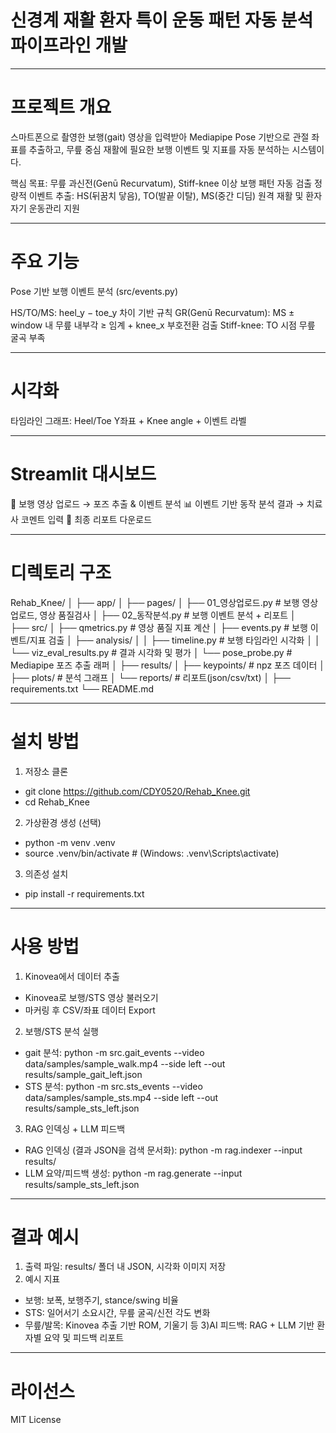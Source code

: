 # 신경계 재활 환자 특이 운동 패턴 자동 분석 파이프라인 개발

---

# 프로젝트 개요

스마트폰으로 촬영한 보행(gait) 영상을 입력받아 Mediapipe Pose 기반으로 관절 좌표를 추출하고,
무릎 중심 재활에 필요한 보행 이벤트 및 지표를 자동 분석하는 시스템이다.

핵심 목표:
무릎 과신전(Genū Recurvatum), Stiff-knee 이상 보행 패턴 자동 검출
정량적 이벤트 추출: HS(뒤꿈치 닿음), TO(발끝 이탈), MS(중간 디딤)
원격 재활 및 환자 자기 운동관리 지원

---

# 주요 기능

Pose 기반 보행 이벤트 분석 (src/events.py)

HS/TO/MS: heel_y − toe_y 차이 기반 규칙
GR(Genū Recurvatum): MS ± window 내 무릎 내부각 ≥ 임계 + knee_x 부호전환 검출
Stiff-knee: TO 시점 무릎 굴곡 부족

---

# 시각화

타임라인 그래프: Heel/Toe Y좌표 + Knee angle + 이벤트 라벨

---

# Streamlit 대시보드

📂 보행 영상 업로드 → 포즈 추출 & 이벤트 분석
📊 이벤트 기반 동작 분석 결과 → 치료사 코멘트 입력
📝 최종 리포트 다운로드

---

# 디렉토리 구조

Rehab_Knee/
│
├── app/
│   ├── pages/
│      ├── 01_영상업로드.py      # 보행 영상 업로드, 영상 품질검사
│      ├── 02_동작분석.py        # 보행 이벤트 분석 + 리포트
│       
├── src/
│   ├── qmetrics.py               # 영상 품질 지표 계산
│   ├── events.py                 # 보행 이벤트/지표 검출
│   ├── analysis/
│   │   ├── timeline.py           # 보행 타임라인 시각화
│   │   └── viz_eval_results.py   # 결과 시각화 및 평가
│   └── pose_probe.py             # Mediapipe 포즈 추출 래퍼
│
├── results/
│   ├── keypoints/                # npz 포즈 데이터
│   ├── plots/                    # 분석 그래프
│   └── reports/                  # 리포트(json/csv/txt)
│
├── requirements.txt
└── README.md


---

# 설치 방법
1) 저장소 클론
 - git clone https://github.com/CDY0520/Rehab_Knee.git
 - cd Rehab_Knee
2) 가상환경 생성 (선택)
 - python -m venv .venv
 - source .venv/bin/activate  # (Windows: .venv\Scripts\activate)
3) 의존성 설치
 - pip install -r requirements.txt

---

# 사용 방법
1) Kinovea에서 데이터 추출
 - Kinovea로 보행/STS 영상 불러오기
 - 마커링 후 CSV/좌표 데이터 Export
2) 보행/STS 분석 실행
 - gait 분석: python -m src.gait_events --video data/samples/sample_walk.mp4 --side left --out results/sample_gait_left.json
 - STS 분석: python -m src.sts_events --video data/samples/sample_sts.mp4 --side left --out results/sample_sts_left.json
3) RAG 인덱싱 + LLM 피드백
 - RAG 인덱싱 (결과 JSON을 검색 문서화): python -m rag.indexer --input results/
 - LLM 요약/피드백 생성: python -m rag.generate --input results/sample_sts_left.json

---

# 결과 예시
1) 출력 파일: results/ 폴더 내 JSON, 시각화 이미지 저장
2) 예시 지표
 - 보행: 보폭, 보행주기, stance/swing 비율
 - STS: 일어서기 소요시간, 무릎 굴곡/신전 각도 변화
 - 무릎/발목: Kinovea 추출 기반 ROM, 기울기 등
3)AI 피드백: RAG + LLM 기반 환자별 요약 및 피드백 리포트

---

# 라이선스
MIT License
